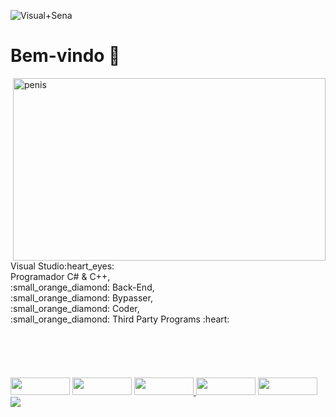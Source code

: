 ![Visual+Sena](https://media.discordapp.net/attachments/374718212312662027/885309672167456858/Visual_Studio_2012_logo_and_wordmark.svg.png?width=1200&height=202)
# Bem-vindo 👋
<div>
  <img align="right" alt="penis" width="500" height="292" src="https://steamuserimages-a.akamaihd.net/ugc/443952088704314632/A60D66EDED98FC392D06706AC694AA6BB78081CF/?imw=5000&imh=5000&ima=fit&impolicy=Letterbox&imcolor=%23000000&letterbox=false%22%3E">
  <td>
  Visual Studio:heart_eyes:<br>
  Programador C# & C++,
  </td><br>
  <td>
    :small_orange_diamond: Back-End,
  </td>
  <td><br>
    :small_orange_diamond: Bypasser,
  </td><br>
  <td>
    :small_orange_diamond: Coder,
  </td><br>
  <td>
    :small_orange_diamond: Third Party Programs :heart:
  </td><br>
</div>
<br><br><br><br><br>
<div>
   <a href="https://www.facebook.com/leonardo.barcelos.5454/"><img width="95" height="28" src="https://img.shields.io/badge/Facebook-1877F2?style=for-the-badge&logo=facebook&logoColor=white"></a>
  <a href="https://www.instagram.com/leo.barcelos/"><img width="95" height="28" src="https://img.shields.io/badge/Instagram-E4405F?style=for-the-badge&logo=instagram&logoColor=white" target="_blank"></a>
   <a href="https://discord.gg/TCucPNyhQt"> <img width="95" height="28" src="https://img.shields.io/badge/Discord-7289DA?style=for-the-badge&logo=discord&logoColor=white"> </a>
  <a href="https://steamcommunity.com/id/gh0styz/"><img width="95" height="28" src="https://camo.githubusercontent.com/8e4bba3347a43a1cf1f23e33e3e4a90e43f1f89eb30cc3d01f6018ebf003e9f9/68747470733a2f2f696d672e736869656c64732e696f2f62616467652f2d537465616d2d2532333333333f7374796c653d666f722d7468652d6261646765266c6f676f3d737465616d266c6f676f436f6c6f723d7768697465" target="_blank"></a>
  <a href="https://www.paypal.com/donate?business=B5VMJ36SYKLCU&no_recurring=0&currency_code=BRL"><img width="95" height="28" src="https://img.shields.io/badge/PayPal-00457C?style=for-the-badge&logo=paypal&logoColor=white" target="_blank"></a>
  <img src="https://img.shields.io/badge/C%2B%2B-00599C?style=for-the-badge&logo=c%2B%2B&logoColor=white">
</div>
